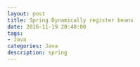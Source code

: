 ```yaml
---
layout: post
title: Spring Dynamically register beans
date: 2016-11-19 20:40:00
tags:
- Java
categories: Java
description: spring
---
```








